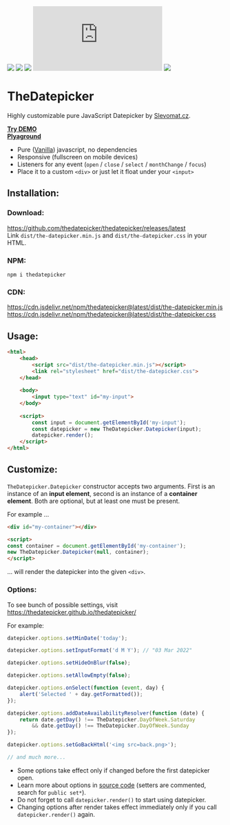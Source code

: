 [![](http://vanilla-js.com/assets/button.png)](http://vanilla-js.com/)
[![](https://data.jsdelivr.com/v1/package/npm/thedatepicker/badge)](https://www.jsdelivr.com/package/npm/thedatepicker)
[![](https://img.shields.io/github/stars/thedatepicker/thedatepicker.svg)](https://github.com/thedatepicker/thedatepicker/stargazers)
[![](https://badge-size.herokuapp.com/thedatepicker/thedatepicker/master/dist/the-datepicker.min.js)](https://cdn.jsdelivr.net/npm/thedatepicker@latest/dist/the-datepicker.min.js)
[![](https://img.shields.io/github/license/thedatepicker/thedatepicker.svg)](https://github.com/thedatepicker/thedatepicker/blob/master/LICENSE)

TheDatepicker 
=============

Highly customizable pure JavaScript Datepicker by [Slevomat.cz](https://www.slevomat.cz).

**[Try DEMO](https://thedatepicker.github.io/thedatepicker/)**  
**[Plyaground](https://jsfiddle.net/hejdav/742cswpz/6/)**

- Pure ([Vanilla](http://vanilla-js.com/)) javascript, no dependencies
- Responsive (fullscreen on mobile devices)
- Listeners for any event (`open` / `close` / `select` / `monthChange` / `focus`)
- Place it to a custom `<div>` or just let it float under your `<input>`

Installation:
-------------

### Download:

https://github.com/thedatepicker/thedatepicker/releases/latest  
Link `dist/the-datepicker.min.js` and `dist/the-datepicker.css` in your HTML.


### NPM:

`npm i thedatepicker`

### CDN:

https://cdn.jsdelivr.net/npm/thedatepicker@latest/dist/the-datepicker.min.js  
https://cdn.jsdelivr.net/npm/thedatepicker@latest/dist/the-datepicker.css


Usage:
------

```html
<html>
    <head>
        <script src="dist/the-datepicker.min.js"></script>
        <link rel="stylesheet" href="dist/the-datepicker.css">
    </head>
    
    <body>
        <input type="text" id="my-input">
    </body>
    
    <script>
        const input = document.getElementById('my-input');
        const datepicker = new TheDatepicker.Datepicker(input);
        datepicker.render();
    </script>
</html>
```


Customize:
----------

`TheDatepicker.Datepicker` constructor accepts two arguments. First is an instance of an **input element**,
second is an instance of a **container element**. Both are optional, but at least one must be present.

For example ...

```html
<div id="my-container"></div>

<script>
const container = document.getElementById('my-container');
new TheDatepicker.Datepicker(null, container);
</script>
```

... will render the datepicker into the given `<div>`.

### Options:

To see bunch of possible settings, visit https://thedatepicker.github.io/thedatepicker/

For example:

```javascript
datepicker.options.setMinDate('today');

datepicker.options.setInputFormat('d M Y'); // "03 Mar 2022"

datepicker.options.setHideOnBlur(false);

datepicker.options.setAllowEmpty(false);

datepicker.options.onSelect(function (event, day) {
    alert('Selected ' + day.getFormatted());
});

datepicker.options.addDateAvailabilityResolver(function (date) {
    return date.getDay() !== TheDatepicker.DayOfWeek.Saturday
        && date.getDay() !== TheDatepicker.DayOfWeek.Sunday
});

datepicker.options.setGoBackHtml('<img src=back.png>');

// and much more...
```

- Some options take effect only if changed before the first datepicker open.
- Learn more about options in [source code](https://github.com/thedatepicker/thedatepicker/blob/master/src/Options.ts) (setters are commented, search for `public set*`).
- Do not forget to call `datepicker.render()` to start using datepicker.
- Changing options after render takes effect immediately only if you call `datepicker.render()` again.
